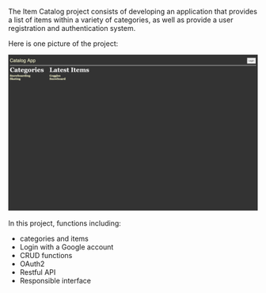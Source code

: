 The Item Catalog project consists of developing an application that provides a list of items within a variety of categories, as well as provide a user registration and authentication system.

Here is one picture of the project:

![first page](/catalog/img/catalog.png)

In this project, functions including:

- categories and items
- Login with a Google account
- CRUD functions
- OAuth2
- Restful API
- Responsible interface
